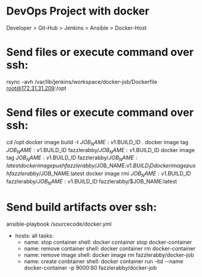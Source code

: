 #  DevOps Project with docker

Developer > Git-Hub > Jenkins > Ansible > Docker-Host

# Send files or execute command over ssh:

rsync -avh /var/lib/jenkins/workspace/docker-job/Dockerfile  root@172.31.31.209:/opt

# Send files or execute command over ssh:

cd /opt
docker image build -t $JOB_NAME:v1.$BUILD_ID .
docker image tag $JOB_NAME:v1.$BUILD_ID fazzlerabby/$JOB_NAME:v1.$BUILD_ID
docker image tag $JOB_NAME:v1.$BUILD_ID fazzlerabby/$JOB_NAME:latest
docker image push fazzlerabby/$JOB_NAME:v1.$BUILD_ID
docker image push fazzlerabby/$JOB_NAME:latest
docker image rmi  $JOB_NAME:v1.$BUILD_ID  fazzlerabby/$JOB_NAME:v1.$BUILD_ID  fazzlerabby/$JOB_NAME:latest

# Send build artifacts over ssh:

ansible-playbook  /sourcecode/docker.yml

- hosts: all
  tasks:
    - name: stop container
      shell: docker container stop docker-container
    - name: remove container
      shell: docker container rm docker-container
    - name: remove image
      shell: docker image rm fazzlerabby/docker-job
    - name: create conbtainer
      shell: docker container run -itd --name docker-container -p 9000:80 fazzlerabby/docker-job
